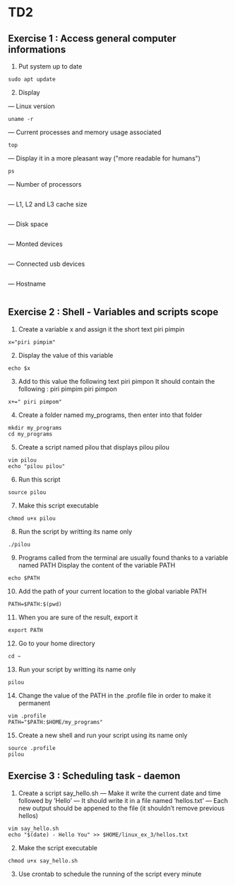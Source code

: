 # TD2
## Exercise 1 : Access general computer informations
1. Put system up to date
```
sudo apt update
```
2. Display

— Linux version
```
uname -r
```
— Current processes and memory usage associated
```
top
```
— Display it in a more pleasant way ("more readable for humans")
```
ps
```
— Number of processors
```
```
— L1, L2 and L3 cache size
```
```
— Disk space
```
```
— Monted devices
```
```
— Connected usb devices
```
```
— Hostname
```
```

## Exercise 2 : Shell - Variables and scripts scope
1. Create a variable x and assign it the short text piri pimpin
```
x="piri pimpim"
```
2. Display the value of this variable
```
echo $x
```
3. Add to this value the following text piri pimpon
It should contain the following : piri pimpim piri pimpon
```
x+=" piri pimpom"
```
4. Create a folder named my_programs, then enter into that folder
```
mkdir my_programs
cd my_programs
```
5. Create a script named pilou that displays pilou pilou
```
vim pilou
echo "pilou pilou"
```
6. Run this script
```
source pilou
```
7. Make this script executable
```
chmod u+x pilou
```
8. Run the script by writting its name only
```
./pilou
```
9. Programs called from the terminal are usually found thanks to a variable named PATH
Display the content of the variable PATH
```
echo $PATH
```
10. Add the path of your current location to the global variable PATH
```
PATH=$PATH:$(pwd)
```
11. When you are sure of the result, export it
```
export PATH
```
12. Go to your home directory
```
cd ~
```
13. Run your script by writting its name only
```
pilou
```
14. Change the value of the PATH in the .profile file in order to make it permanent
```
vim .profile
PATH="$PATH:$HOME/my_programs"
```
15. Create a new shell and run your script using its name only
```
source .profile
pilou
```

## Exercise 3 : Scheduling task - daemon
1. Create a script say_hello.sh
— Make it write the current date and time followed by ’Hello’
— It should write it in a file named ’hellos.txt’
— Each new output should be appened to the file (it shouldn’t remove previous hellos)
```
vim say_hello.sh
echo "$(date) - Hello You" >> $HOME/linux_ex_3/hellos.txt
```
2. Make the script executable
```
chmod u+x say_hello.sh
```
3. Use crontab to schedule the running of the script every minute
```

```
